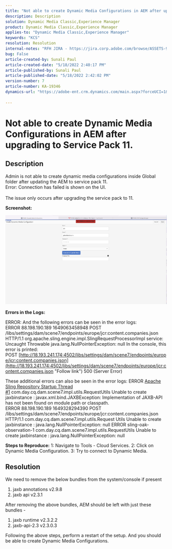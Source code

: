 ```yaml
---
title: "Not able to create Dynamic Media Configurations in AEM after upgrading to Service Pack 11."
description: Description
solution: Dynamic Media Classic,Experience Manager
product: Dynamic Media Classic,Experience Manager
applies-to: "Dynamic Media Classic,Experience Manager"
keywords: "KCS"
resolution: Resolution
internal-notes: "RFH JIRA - https://jira.corp.adobe.com/browse/ASSETS-9332"
bug: False
article-created-by: Sunali Paul
article-created-date: "5/18/2022 2:40:17 PM"
article-published-by: Sunali Paul
article-published-date: "5/18/2022 2:42:02 PM"
version-number: 7
article-number: KA-19346
dynamics-url: "https://adobe-ent.crm.dynamics.com/main.aspx?forceUCI=1&pagetype=entityrecord&etn=knowledgearticle&id=f2ac3e69-b8d6-ec11-a7b5-000d3a3adbfc"

---
```

# Not able to create Dynamic Media Configurations in AEM after upgrading to Service Pack 11.

## Description

Admin is not able to create dynamic media configurations inside Global folder after updating the AEM to service pack 11.
<br>Error: Connection has failed is shown on the UI.<br><br>
The issue only occurs after upgrading the service pack to 11.

<b>Screenshot:</b>

![](assets/___f3ac3e69-b8d6-ec11-a7b5-000d3a3adbfc___.png)

<b>Errors in the Logs:</b>

ERROR: And the following errors can be seen in the error logs:
 ERROR 88.198.190.189 1649063458948 POST /libs/settings/dam/scene7/endpoints/europe/jcr:content.companies.json HTTP/1.1 org.apache.sling.engine.impl.SlingRequestProcessorImpl service: Uncaught Throwable
 java.lang.NullPointerException: null
 In the console, this error is printed:
 POST [http://18.193.241.174:4502/libs/settings/dam/scene7/endpoints/europe/jcr:content.companies.json](http://18.193.241.174:4502/libs/settings/dam/scene7/endpoints/europe/jcr:content.companies.json "Follow link") 500 (Server Error)

 These additional errors can also be seen in the error logs:
 ERROR [Apache Sling Repository Startup Thread #1](https://jira.corp.adobe.com/browse/ASSETS-9332#1 "Follow link") com.day.cq.dam.scene7.impl.utils.RequestUtils Unable to create jaxbinstance :
 javax.xml.bind.JAXBException: Implementation of JAXB-API has not been found on module path or classpath.
 ERROR 88.198.190.189 1649328294390 POST /libs/settings/dam/scene7/endpoints/europe/jcr:content.companies.json HTTP/1.1 com.day.cq.dam.scene7.impl.utils.Request
 Utils Unable to create jaxbinstance :
 java.lang.NullPointerException: null
 ERROR sling-oak-observation-1 com.day.cq.dam.scene7.impl.utils.RequestUtils Unable to create jaxbinstance :
 java.lang.NullPointerException: null

<b>Steps to Reproduce:</b>
 1: Navigate to Tools - Cloud Services.
 2: Click on Dynamic Media Configuration.
 3: Try to connect to Dynamic Media.


## Resolution


We need to remove the below bundles from the system/console if present

1. jaxb annotations v2.9.8
2. jaxb api v2.3.1


After removing the above bundles, AEM should be left with just these bundles -

1. jaxb runtime v2.3.2.2
2. jaxb-api-2.3 v2.3.0.3


Following the above steps, perform a restart of the setup. And you should be able to create Dynamic Media Configurations.
